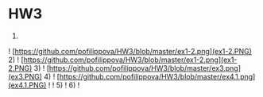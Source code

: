 # HW3
1)
! [https://github.com/pofilippova/HW3/blob/master/ex1-2.png](ex1-2.PNG)
2)
! [https://github.com/pofilippova/HW3/blob/master/ex1-2.png](ex1-2.PNG)
3)
! [https://github.com/pofilippova/HW3/blob/master/ex3.png](ex3.PNG)
4)
! [https://github.com/pofilippova/HW3/blob/master/ex4.1.png](ex4.1.PNG)
! [](ex4.2.PNG)
! [](ex4.3.PNG)
5)
! [](ex5.PNG)
6)
! [](ex6.PNG)
